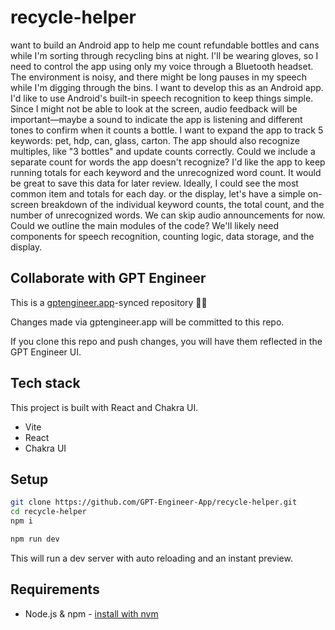 # recycle-helper

 want to build an Android app to help me count refundable bottles and cans while I'm sorting through recycling bins at night. I'll be wearing gloves, so I need to control the app using only my voice through a Bluetooth headset. The environment is noisy, and there might be long pauses in my speech while I'm digging through the bins.
I want to develop this as an Android app. I'd like to use Android's built-in speech recognition to keep things simple. Since I might not be able to look at the screen, audio feedback will be important—maybe a sound to indicate the app is listening and different tones to confirm when it counts a bottle.
I want to expand the app to track 5 keywords: pet, hdp, can, glass, carton. The app should also recognize multiples, like "3 bottles" and update counts correctly. Could we include a separate count for words the app doesn't recognize?
I'd like the app to keep running totals for each keyword and the unrecognized word count. It would be great to save this data for later review. Ideally, I could see the most common item and totals for each day.
or the display, let's have a simple on-screen breakdown of the individual keyword counts, the total count, and the number of unrecognized words. We can skip audio announcements for now.
Could we outline the main modules of the code? We'll likely need components for speech recognition, counting logic, data storage, and the display.



## Collaborate with GPT Engineer

This is a [gptengineer.app](https://gptengineer.app)-synced repository 🌟🤖

Changes made via gptengineer.app will be committed to this repo.

If you clone this repo and push changes, you will have them reflected in the GPT Engineer UI.

## Tech stack

This project is built with React and Chakra UI.

- Vite
- React
- Chakra UI

## Setup

```sh
git clone https://github.com/GPT-Engineer-App/recycle-helper.git
cd recycle-helper
npm i
```

```sh
npm run dev
```

This will run a dev server with auto reloading and an instant preview.

## Requirements

- Node.js & npm - [install with nvm](https://github.com/nvm-sh/nvm#installing-and-updating)
